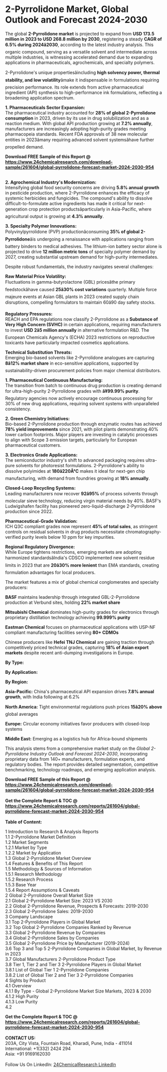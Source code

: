 <h1>2-Pyrrolidone Market, Global Outlook and Forecast 2024-2030</h1><p>The global <strong>2-Pyrrolidone market</strong> is projected to expand from <strong>USD 173.5 million in 2023 to USD 268.8 million by 2030</strong>, registering a steady <strong>CAGR of 6.5% during 2024â2030</strong>, according to the latest industry analysis. This organic compound, serving as a versatile solvent and intermediate across multiple industries, is witnessing accelerated demand due to expanding applications in pharmaceuticals, agrochemicals, and specialty polymers.</p><p>2-Pyrrolidone's unique propertiesâincluding <strong>high solvency power, thermal stability, and low volatility</strong>âmake it indispensable in formulations requiring precision performance. Its role extends from active pharmaceutical ingredient (API) synthesis to high-performance ink formulations, reflecting a broadening application spectrum.</p><p><strong>1. Pharmaceuticals Sector Expansion:<br></strong>
The pharmaceutical industry accounted for <strong>28% of global 2-Pyrrolidone consumption</strong> in 2023, driven by its use in drug solubilization and as a reaction medium. With global API production growing at <strong>7.2% annually</strong>, manufacturers are increasingly adopting high-purity grades meeting pharmacopeia standards. Recent FDA approvals of 38 new molecular entities in 2023âmany requiring advanced solvent systemsâhave further propelled demand.</p><div><b>Download FREE Sample of this Report @ 
            <a href="https://www.24chemicalresearch.com/download-sample/261604/global-pyrrolidone-forecast-market-2024-2030-954">
            https://www.24chemicalresearch.com/download-sample/261604/global-pyrrolidone-forecast-market-2024-2030-954</a></b></div><br><p><strong>2. Agrochemical Industry's Modernization:<br></strong>
Intensifying global food security concerns are driving <strong>5.8% annual growth</strong> in pesticide production, where 2-Pyrrolidone enhances the efficacy of systemic herbicides and fungicides. The compound's ability to dissolve difficult-to-formulate active ingredients has made it critical for next-generation crop protection productsâparticularly in Asia-Pacific, where agricultural output is growing at <strong>4.3% annually</strong>.</p><p><strong>3. Specialty Polymer Innovations:<br></strong>
Polyvinylpyrrolidone (PVP) productionâconsuming <strong>35% of global 2-Pyrrolidone</strong>âis undergoing a renaissance with applications ranging from battery binders to medical adhesives. The lithium-ion battery sector alone is projected to drive <strong>12 million metric tons</strong> of specialty polymer demand by 2027, creating substantial upstream demand for high-purity intermediates.</p><p>Despite robust fundamentals, the industry navigates several challenges:</p><p><strong>Raw Material Price Volatility:<br></strong>
    Fluctuations in gamma-butyrolactone (GBL) pricesâthe primary feedstockâhave caused <strong>25â30% cost variations</strong> quarterly. Multiple force majeure events at Asian GBL plants in 2023 created supply chain disruptions, compelling formulators to maintain 60â90 day safety stocks.</p><p><strong>Regulatory Pressures:<br></strong>
    REACH and EPA regulations now classify 2-Pyrrolidone as a <strong>Substance of Very High Concern (SVHC)</strong> in certain applications, requiring manufacturers to invest <strong>USD 2â5 million annually</strong> in alternative formulation R&amp;D. The European Chemicals Agency's (ECHA) 2023 restrictions on reproductive toxicants have particularly impacted cosmetics applications.</p><p><strong>Technical Substitution Threats:<br></strong>
    Emerging bio-based solvents like 2-Pyrrolidone analogues are capturing <strong>8â12% market share</strong> in eco-sensitive applications, supported by sustainability-driven procurement policies from major chemical distributors.</p><p><strong>1. Pharmaceutical Continuous Manufacturing:</strong><br>
The transition from batch to continuous drug production is creating demand for ultra-high-purity 2-Pyrrolidone grades with <strong>â¥99.99% purity</strong>. Regulatory agencies now actively encourage continuous processing for 30% of new drug applications, requiring solvent systems with unparalleled consistency.</p><p><strong>2. Green Chemistry Initiatives:</strong><br>
Bio-based 2-Pyrrolidone production through enzymatic routes has achieved <strong>78% yield improvements</strong> since 2021, with pilot plants demonstrating 40% lower carbon footprints. Major players are investing in catalytic processes to align with Scope 3 emission targets, particularly for European pharmaceutical customers.</p><p><strong>3. Electronics Grade Applications:</strong><br>
The semiconductor industry's shift to advanced packaging requires ultra-pure solvents for photoresist formulations. 2-Pyrrolidone's ability to dissolve polyimides at <strong>180â220Â°C</strong> makes it ideal for next-gen chip manufacturing, with demand from foundries growing at <strong>18% annually</strong>.</p><p><strong>Closed-Loop Recycling Systems:<br></strong>
    Leading manufacturers now recover <strong>92â95%</strong> of process solvents through molecular sieve technology, reducing virgin material needs by 40%. BASF's Ludwigshafen facility has pioneered zero-liquid-discharge 2-Pyrrolidone production since 2022.</p><p><strong>Pharmaceutical-Grade Validation:<br></strong>
    ICH Q3C compliant grades now represent <strong>45% of total sales</strong>, as stringent controls on residual solvents in drug products necessitate chromatography-verified purity levels below 10 ppm for key impurities.</p><p><strong>Regional Regulatory Divergence:<br></strong>
    While Europe tightens restrictions, emerging markets are adopting harmonized standardsâIndia's CDSCO implemented new solvent residue limits in 2023 that are <strong>20â30% more lenient</strong> than EMA standards, creating formulation advantages for local producers.</p><p>The market features a mix of global chemical conglomerates and specialty producers:</p><p><strong>BASF</strong> maintains leadership through integrated GBL-2-Pyrrolidone production at Verbund sites, holding <strong>22% market share</strong></p><p><strong>Mitsubishi Chemical</strong> dominates high-purity grades for electronics through proprietary distillation technology achieving <strong>99.999% purity</strong></p><p><strong>Eastman Chemical</strong> focuses on pharmaceutical applications with USP-NF compliant manufacturing facilities serving <strong>80+ CDMOs</strong></p><p>Chinese producers like <strong>Hefei TNJ Chemical</strong> are gaining traction through competitively priced technical grades, capturing <strong>18% of Asian export markets</strong> despite recent anti-dumping investigations in Europe.</p><p><strong>By Type:</strong></p><p><strong>By Application:</strong></p><p><strong>By Region:</strong></p><p><strong>Asia-Pacific:</strong> China's pharmaceutical API expansion drives <strong>7.8% annual growth</strong>, with India following at 6.2%</p><p><strong>North America:</strong> Tight environmental regulations push prices <strong>15â20% above</strong> global averages</p><p><strong>Europe:</strong> Circular economy initiatives favor producers with closed-loop systems</p><p><strong>Middle East:</strong> Emerging as a logistics hub for Africa-bound shipments</p><p>This analysis stems from a comprehensive market study on the <em>Global 2-Pyrrolidone Industry Outlook and Forecast 2024-2030</em>, incorporating proprietary data from 140+ manufacturers, formulation experts, and regulatory bodies. The report provides detailed segmentation, competitive benchmarking, technology roadmaps, and emerging application analysis.</p><div><b>Download FREE Sample of this Report @ 
            <a href="https://www.24chemicalresearch.com/download-sample/261604/global-pyrrolidone-forecast-market-2024-2030-954">
            https://www.24chemicalresearch.com/download-sample/261604/global-pyrrolidone-forecast-market-2024-2030-954</a></b></div><br><div><b>Get the Complete Report & TOC @ 
            <a href="https://www.24chemicalresearch.com/reports/261604/global-pyrrolidone-forecast-market-2024-2030-954">
            https://www.24chemicalresearch.com/reports/261604/global-pyrrolidone-forecast-market-2024-2030-954</a></b></div><br>
            <b>Table of Content:</b><p>1 Introduction to Research & Analysis Reports<br />
    1.1 2-Pyrrolidone Market Definition<br />
    1.2 Market Segments<br />
        1.2.1 Market by Type<br />
        1.2.2 Market by Application<br />
    1.3 Global 2-Pyrrolidone Market Overview<br />
    1.4 Features & Benefits of This Report<br />
    1.5 Methodology & Sources of Information<br />
        1.5.1 Research Methodology<br />
        1.5.2 Research Process<br />
        1.5.3 Base Year<br />
        1.5.4 Report Assumptions & Caveats<br />
2 Global 2-Pyrrolidone Overall Market Size<br />
    2.1 Global 2-Pyrrolidone Market Size: 2023 VS 2030<br />
    2.2 Global 2-Pyrrolidone Revenue, Prospects & Forecasts: 2019-2030<br />
    2.3 Global 2-Pyrrolidone Sales: 2019-2030<br />
3 Company Landscape<br />
    3.1 Top 2-Pyrrolidone Players in Global Market<br />
    3.2 Top Global 2-Pyrrolidone Companies Ranked by Revenue<br />
    3.3 Global 2-Pyrrolidone Revenue by Companies<br />
    3.4 Global 2-Pyrrolidone Sales by Companies<br />
    3.5 Global 2-Pyrrolidone Price by Manufacturer (2019-2024)<br />
    3.6 Top 3 and Top 5 2-Pyrrolidone Companies in Global Market, by Revenue in 2023<br />
    3.7 Global Manufacturers 2-Pyrrolidone Product Type<br />
    3.8 Tier 1, Tier 2 and Tier 3 2-Pyrrolidone Players in Global Market<br />
        3.8.1 List of Global Tier 1 2-Pyrrolidone Companies<br />
        3.8.2 List of Global Tier 2 and Tier 3 2-Pyrrolidone Companies<br />
4 Sights by Product<br />
    4.1 Overview<br />
        4.1.1 By Type - Global 2-Pyrrolidone Market Size Markets, 2023 & 2030<br />
        4.1.2 High Purity<br />
        4.1.3 Low Purity<br />
    4.2 </p><div><b>Get the Complete Report & TOC @ 
            <a href="https://www.24chemicalresearch.com/reports/261604/global-pyrrolidone-forecast-market-2024-2030-954">
            https://www.24chemicalresearch.com/reports/261604/global-pyrrolidone-forecast-market-2024-2030-954</a></b></div><br><b>CONTACT US:</b><br>
            203A, City Vista, Fountain Road, Kharadi, Pune, India - 411014<br>
            International: +1(332) 2424 294<br>
            Asia: +91 9169162030 <br><br>
            Follow Us On LinkedIn: <a href="https://www.linkedin.com/company/24chemicalresearch/">24ChemicalResearch LinkedIn</a>